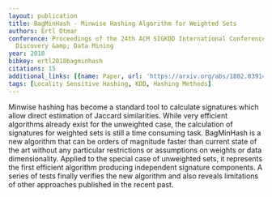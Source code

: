 ```yaml
---
layout: publication
title: BagMinHash - Minwise Hashing Algorithm for Weighted Sets
authors: Ertl Otmar
conference: Proceedings of the 24th ACM SIGKDD International Conference on Knowledge
  Discovery &amp; Data Mining
year: 2018
bibkey: ertl2018bagminhash
citations: 15
additional_links: [{name: Paper, url: 'https://arxiv.org/abs/1802.03914'}]
tags: [Locality Sensitive Hashing, KDD, Hashing Methods]
---
```

Minwise hashing has become a standard tool to calculate signatures which
allow direct estimation of Jaccard similarities. While very efficient
algorithms already exist for the unweighted case, the calculation of signatures
for weighted sets is still a time consuming task. BagMinHash is a new algorithm
that can be orders of magnitude faster than current state of the art without
any particular restrictions or assumptions on weights or data dimensionality.
Applied to the special case of unweighted sets, it represents the first
efficient algorithm producing independent signature components. A series of
tests finally verifies the new algorithm and also reveals limitations of other
approaches published in the recent past.